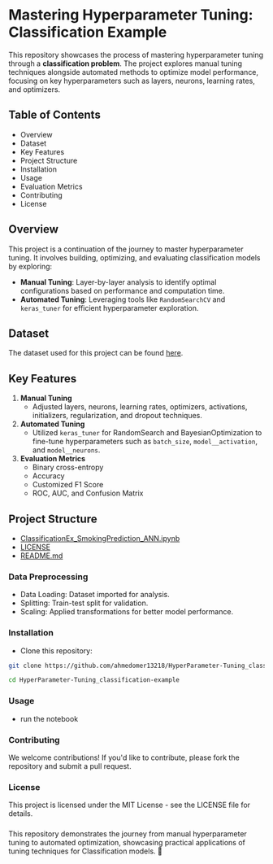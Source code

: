 # Mastering Hyperparameter Tuning: Classification Example  

This repository showcases the process of mastering hyperparameter tuning through a **classification problem**. The project explores manual tuning techniques alongside automated methods to optimize model performance, focusing on key hyperparameters such as layers, neurons, learning rates, and optimizers.  

## Table of Contents  
- Overview  
- Dataset  
- Key Features  
- Project Structure  
- Installation  
- Usage  
- Evaluation Metrics  
- Contributing  
- License  

## Overview  
This project is a continuation of the journey to master hyperparameter tuning. It involves building, optimizing, and evaluating classification models by exploring:  
- **Manual Tuning**: Layer-by-layer analysis to identify optimal configurations based on performance and computation time.  
- **Automated Tuning**: Leveraging tools like `RandomSearchCV` and `keras_tuner` for efficient hyperparameter exploration.  

## Dataset  
The dataset used for this project can be found [here](https://www.kaggle.com/datasets/gauravduttakiit/smoker-status-prediction-using-biosignals).  

## Key Features  
1. **Manual Tuning**  
   - Adjusted layers, neurons, learning rates, optimizers, activations, initializers, regularization, and dropout techniques.  
2. **Automated Tuning**  
   - Utilized `keras_tuner` for RandomSearch and BayesianOptimization to fine-tune hyperparameters such as `batch_size`, `model__activation`, and `model__neurons`.  
3. **Evaluation Metrics**  
   - Binary cross-entropy  
   - Accuracy  
   - Customized F1 Score  
   - ROC, AUC, and Confusion Matrix  

## Project Structure   
- [ClassificationEx_SmokingPrediction_ANN.ipynb](./ClassificationEx_SmokingPrediction_ANN.ipynb)   
- [LICENSE](./LICENSE)  
- [README.md](./README.md)  

### Data Preprocessing  
- Data Loading: Dataset imported for analysis.  
- Splitting: Train-test split for validation.  
- Scaling: Applied transformations for better model performance.  

### Installation  
- Clone this repository:  
```bash  
git clone https://github.com/ahmedomer13218/HyperParameter-Tuning_classification-example.git  

cd HyperParameter-Tuning_classification-example  
```
### Usage
- run the notebook

### Contributing
We welcome contributions! If you'd like to contribute, please fork the repository and submit a pull request.

### License
This project is licensed under the MIT License - see the LICENSE file for details.

### 
This repository demonstrates the journey from manual hyperparameter tuning to automated optimization, showcasing practical applications of tuning techniques for Classification models. 🎯
